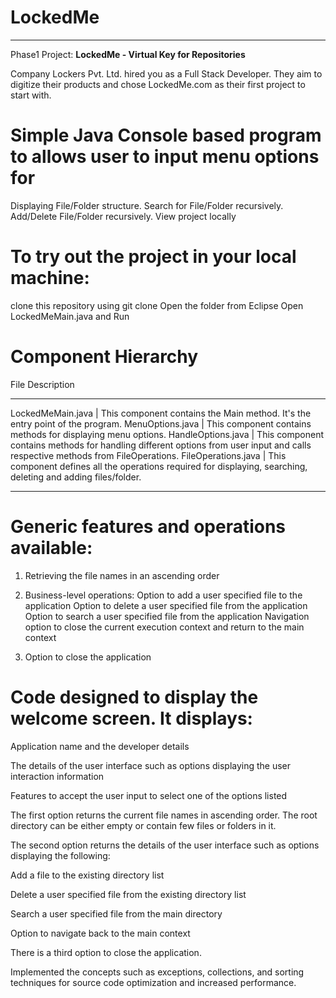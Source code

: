 # LockedMe
________________________________________________________
Phase1 Project: **LockedMe - Virtual Key for Repositories**

Company Lockers Pvt. Ltd. hired you as a Full Stack Developer. They aim to digitize their products and chose LockedMe.com as their first project to start with.

# Simple Java Console based program to allows user to input menu options for

Displaying File/Folder structure.
Search for File/Folder recursively.
Add/Delete File/Folder recursively.
View project locally

# To try out the project in your local machine:

clone this repository using git clone
Open the folder from Eclipse
Open LockedMeMain.java and Run

# Component Hierarchy
File	                    Description
_________________________________________________________________________________________________________________________________________________________
LockedMeMain.java   |	This component contains the Main method. It's the entry point of the program.
MenuOptions.java    |	This component contains methods for displaying menu options.
HandleOptions.java  |	This component contains methods for handling different options from user input and calls respective methods from FileOperations.
FileOperations.java |	This component defines all the operations required for displaying, searching, deleting and adding files/folder.
__________________________________________________________________________________________________________________________________________________________

# Generic features and operations available: 

  1)  Retrieving the file names in an ascending order

  2)  Business-level operations:
        Option to add a user specified file to the application
        Option to delete a user specified file from the application
        Option to search a user specified file from the application
        Navigation option to close the current execution context and return to the main context

  3)  Option to close the application
  
# Code designed to display the welcome screen. It displays:

Application name and the developer details

The details of the user interface such as options displaying the user interaction information

Features to accept the user input to select one of the options listed

The first option returns the current file names in ascending order. The root directory can be either empty or contain few files or folders in it.

The second option returns the details of the user interface such as options displaying the following:

Add a file to the existing directory list

Delete a user specified file from the existing directory list

Search a user specified file from the main directory

Option to navigate back to the main context

There is a third option to close the application.

Implemented the concepts such as exceptions, collections, and sorting techniques for source code optimization and increased performance.
